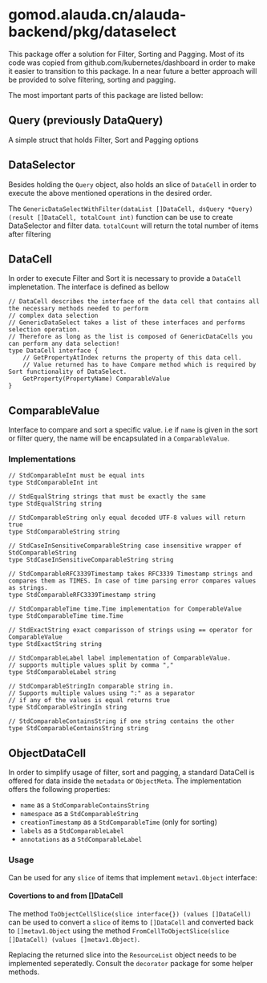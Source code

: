 # gomod.alauda.cn/alauda-backend/pkg/dataselect

This package offer a solution for Filter, Sorting and Pagging. 
Most of its code was copied from github.com/kubernetes/dashboard in order to make it easier to 
transition to this package. In a near future a better approach will be provided to solve filtering, sorting and pagging.

The most important parts of this package are listed bellow:

## Query (previously DataQuery)

A simple struct that holds Filter, Sort and Pagging options

## DataSelector

Besides holding the `Query` object, also holds an slice of `DataCell` in order
to execute the above mentioned operations in the desired order.

The `GenericDataSelectWithFilter(dataList []DataCell, dsQuery *Query) (result []DataCell, totalCount int)` function can be use to create DataSelector and filter data. `totalCount` will return the total number of items after filtering

## DataCell

In order to execute Filter and Sort it is necessary to provide a `DataCell` implenetation. The interface is defined as bellow

```
// DataCell describes the interface of the data cell that contains all the necessary methods needed to perform
// complex data selection
// GenericDataSelect takes a list of these interfaces and performs selection operation.
// Therefore as long as the list is composed of GenericDataCells you can perform any data selection!
type DataCell interface {
	// GetPropertyAtIndex returns the property of this data cell.
	// Value returned has to have Compare method which is required by Sort functionality of DataSelect.
	GetProperty(PropertyName) ComparableValue
}
```

## ComparableValue

Interface to compare and sort a specific value. i.e if `name` is given in the sort or filter query, the name will be encapsulated in a `ComparableValue`.


### Implementations

```
// StdComparableInt must be equal ints
type StdComparableInt int

// StdEqualString strings that must be exactly the same
type StdEqualString string

// StdComparableString only equal decoded UTF-8 values will return true
type StdComparableString string

// StdCaseInSensitiveComparableString case insensitive wrapper of StdComparableString
type StdCaseInSensitiveComparableString string

// StdComparableRFC3339Timestamp takes RFC3339 Timestamp strings and compares them as TIMES. In case of time parsing error compares values as strings.
type StdComparableRFC3339Timestamp string

// StdComparableTime time.Time implementation for ComperableValue
type StdComparableTime time.Time

// StdExactString exact comparisson of strings using == operator for ComparableValue
type StdExactString string

// StdComparableLabel label implementation of ComparableValue.
// supports multiple values split by comma ","
type StdComparableLabel string

// StdComparableStringIn comparable string in.
// Supports multiple values using ":" as a separator
// if any of the values is equal returns true
type StdComparableStringIn string

// StdComparableContainsString if one string contains the other
type StdComparableContainsString string
```

## ObjectDataCell

In order to simplify usage of filter, sort and pagging, a standard DataCell is offered for data inside the `metadata` or `ObjectMeta`. The implementation offers the following properties:

 - `name` as a `StdComparableContainsString`
 - `namespace` as a `StdComparableString`
 - `creationTimestamp` as a `StdComparableTime` (only for sorting)
 - `labels` as a `StdComparableLabel`
 - `annotations` as a `StdComparableLabel`

### Usage

Can be used for any `slice` of items that implement `metav1.Object` interface:

#### Covertions to and from []DataCell

The method `ToObjectCellSlice(slice interface{}) (values []DataCell)` can be used to convert a `slice` of items to `[]DataCell` and converted back to `[]metav1.Object` using the method `FromCellToObjectSlice(slice []DataCell) (values []metav1.Object)`.

Replacing the returned slice into the `ResourceList` object needs to be implemented seperatedly. Consult the `decorator` package for some helper methods.

